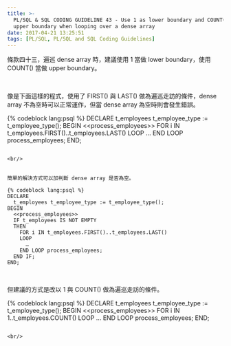 ```yaml
---
title: >-
  PL/SQL & SQL CODING GUIDELINE 43 - Use 1 as lower boundary and COUNT() as
  upper boundary when looping over a dense array
date: 2017-04-21 13:25:51
tags: [PL/SQL, PL/SQL and SQL Coding Guidelines]
---
```


條款四十三，遍巡 dense array 時，建議使用 1 當做 lower boundary，使用 COUNT() 當做 upper boundary。  

<!-- More -->

<br/>


像是下面這樣的程式，使用了 FIRST() 與 LAST() 做為遍巡走訪的條件，dense array 不為空時可以正常運作，但當 dense array 為空時則會發生錯誤。  

{% codeblock lang:psql %}
DECLARE 
  t_employees t_employee_type := t_employee_type(); 
BEGIN 
  <<process_employees>> 
  FOR i IN t_employees.FIRST()..t_employees.LAST()
  LOOP
   … 
  END LOOP process_employees; 
END;
```

<br/>


簡單的解決方式可以加判斷 dense array 是否為空。  

{% codeblock lang:psql %}
DECLARE 
  t_employees t_employee_type := t_employee_type(); 
BEGIN 
  <<process_employees>> 
  IF t_employees IS NOT EMPTY 
  THEN 
    FOR i IN t_employees.FIRST()..t_employees.LAST() 
    LOOP 
      … 
    END LOOP process_employees; 
  END IF; 
END;
```

<br/>


但建議的方式是改以 1 與 COUNT() 做為遍巡走訪的條件。  

{% codeblock lang:psql %}
DECLARE 
  t_employees t_employee_type := t_employee_type(); 
BEGIN 
  <<process_employees>> 
  FOR i IN 1..t_employees.COUNT() 
  LOOP 
    … 
  END LOOP process_employees; 
END;
```

<br/>